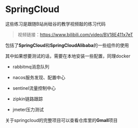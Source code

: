 # SpringCloud

这些练习是跟随B站尚硅谷的教学视频敲的练习代码
> 视频链接：https://www.bilibili.com/video/BV18E411x7eT

包括了**SpringCloud**和**SpringCloudAlibaba**的一些组件的使用

其中如果想要测试的话，需要在本地安装一些配置，同理docker

- rabbitmq消息队列

- nacos服务发现、配置中心

- sentinel流量控制中心

- zipkin链路跟踪

- jmeter压力测试

关于springcloud的完整项目可以查看仓库里的**Gmall**项目
